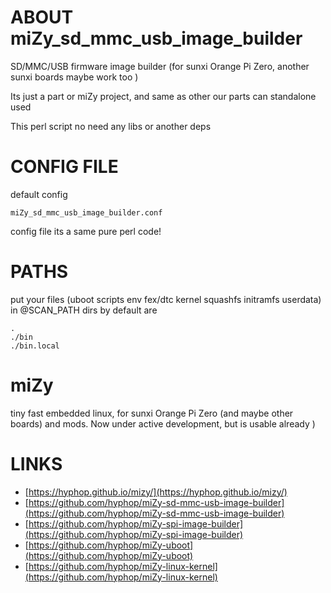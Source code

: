 # ABOUT miZy\_sd\_mmc\_usb\_image\_builder

SD/MMC/USB firmware image builder (for sunxi Orange Pi Zero, another sunxi boards maybe work too )

Its just a part or miZy project, and same as other our parts can standalone used

This perl script no need any libs or another deps

# CONFIG FILE

default config

    miZy_sd_mmc_usb_image_builder.conf

config file its a same pure perl code!

# PATHS

put your files (uboot scripts env fex/dtc kernel squashfs initramfs userdata) in @SCAN\_PATH dirs
by default are

    .
    ./bin
    ./bin.local

# miZy

tiny fast embedded linux, for sunxi Orange Pi Zero (and maybe other boards) and mods.
Now under active development, but is usable already )

# LINKS

- [https://hyphop.github.io/mizy/](https://hyphop.github.io/mizy/)
- [https://github.com/hyphop/miZy-sd-mmc-usb-image-builder](https://github.com/hyphop/miZy-sd-mmc-usb-image-builder)
- [https://github.com/hyphop/miZy-spi-image-builder](https://github.com/hyphop/miZy-spi-image-builder)
- [https://github.com/hyphop/miZy-uboot](https://github.com/hyphop/miZy-uboot)
- [https://github.com/hyphop/miZy-linux-kernel](https://github.com/hyphop/miZy-linux-kernel)
